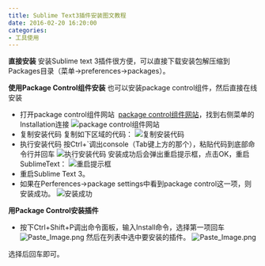 ```yaml
---
title: Sublime Text3插件安装图文教程
date: 2016-02-20 16:20:00
categories:
- 工具使用
---
```


**直接安装**
安装Sublime text 3插件很方便，可以直接下载安装包解压缩到Packages目录（菜单->preferences->packages）。
<!-- more -->
**使用Package Control组件安装**
也可以安装package control组件，然后直接在线安装
+ 打开package control组件网站 
[package control组件网站](https://packagecontrol.io/)，找到右侧菜单的Installation连接
![package control组件网站](http://upload-images.jianshu.io/upload_images/68937-97e39771ea231d33.png?imageMogr2/auto-orient/strip%7CimageView2/2/w/1240)
+ 复制安装代码
复制如下区域的代码：
![复制安装代码](http://upload-images.jianshu.io/upload_images/68937-6ef5b9392ea5229d.png?imageMogr2/auto-orient/strip%7CimageView2/2/w/1240)
+ 执行安装代码
按Ctrl+`调出console（Tab键上方的那个），粘贴代码到底部命令行并回车
![执行安装代码](http://upload-images.jianshu.io/upload_images/68937-212d0c008aad8234.png?imageMogr2/auto-orient/strip%7CimageView2/2/w/1240)
安装成功后会弹出重启提示框，点击OK，重启SublimeText：
![重启提示框](http://upload-images.jianshu.io/upload_images/68937-570e23fd7e495c34.png?imageMogr2/auto-orient/strip%7CimageView2/2/w/1240)
+ 重启Sublime Text 3。
+ 如果在Perferences->package settings中看到package control这一项，则安装成功。
![安装成功](http://upload-images.jianshu.io/upload_images/68937-5b52281b52868ca3.png?imageMogr2/auto-orient/strip%7CimageView2/2/w/1240)

**用Package Control安装插件**
+ 按下Ctrl+Shift+P调出命令面板，输入Install命令，选择第一项回车
![Paste_Image.png](http://upload-images.jianshu.io/upload_images/68937-0dde2af3c4d209d1.png?imageMogr2/auto-orient/strip%7CimageView2/2/w/1240)
然后在列表中选中要安装的插件。
![Paste_Image.png](http://upload-images.jianshu.io/upload_images/68937-aaa8d3946eba5503.png?imageMogr2/auto-orient/strip%7CimageView2/2/w/1240)

选择后回车即可。